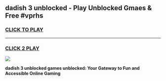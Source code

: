 
## dadish 3 unblocked - Play Unblocked Gmaes & Free #vprhs
<h3>
<a href="https://news.freeplayer.one?title=dadish_3_unblocked&ref=24F">CLICK TO PLAY</a></h3>
<hr>

<h3>
<a href="https://news.freeplayer.one?title=dadish_3_unblocked&ref=24F">CLICK 2 PLAY</a>
  
</h3>

<a href="https://news.freeplayer.one?title=dadish_3_unblocked&ref=24F/"><img src="https://clearcache.store/games.png"></a>


**dadish 3 unblocked games unblocked: Your Gateway to Fun and Accessible Online Gaming**
